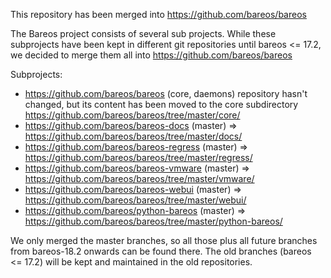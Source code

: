 This repository has been merged into https://github.com/bareos/bareos

The Bareos project consists of several sub projects. While these subprojects
have been kept in different git repositories until bareos <= 17.2, we decided
to merge them all into https://github.com/bareos/bareos

Subprojects:
  * https://github.com/bareos/bareos (core, daemons) repository hasn't changed,
    but its content has been moved to the core subdirectory
    https://github.com/bareos/bareos/tree/master/core/
  * https://github.com/bareos/bareos-docs (master) =>
    https://github.com/bareos/bareos/tree/master/docs/
  * https://github.com/bareos/bareos-regress (master) => https://github.com/bareos/bareos/tree/master/regress/
  * https://github.com/bareos/bareos-vmware (master) => https://github.com/bareos/bareos/tree/master/vmware/
  * https://github.com/bareos/bareos-webui (master) => https://github.com/bareos/bareos/tree/master/webui/
  * https://github.com/bareos/python-bareos (master) => https://github.com/bareos/bareos/tree/master/python-bareos/

We only merged the master branches, so all those plus all future branches from
bareos-18.2 onwards can be found there. The old branches (bareos <= 17.2) will
be kept and maintained in the old repositories.



